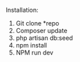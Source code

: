 Installation:

1. Git clone *repo
2. Composer update
3. php artisan db:seed
4. npm install
5. NPM run dev